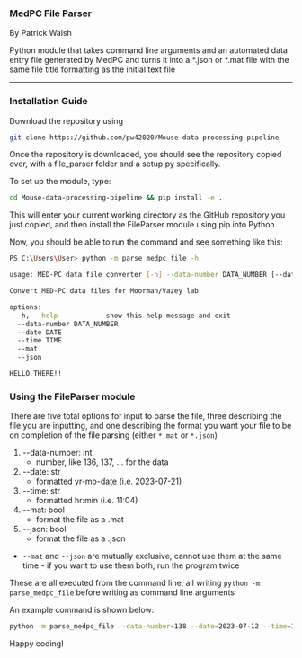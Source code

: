 ### MedPC File Parser
By Patrick Walsh

Python module that takes command line arguments and an automated data entry file generated by MedPC and turns it into a *.json or *.mat file with the same file title formatting as the initial text file

---
### Installation Guide
Download the repository using

```sh
git clone https://github.com/pw42020/Mouse-data-processing-pipeline
```
Once the repository is downloaded, you should see the repository copied over, with a file_parser folder and a setup.py specifically.

To set up the module, type:
```sh
cd Mouse-data-processing-pipeline && pip install -e .
```
This will enter your current working directory as the GitHub repository you just copied, and then install the FileParser module using pip into Python.

Now, you should be able to run the command and see something like this:
```sh
PS C:\Users\User> python -m parse_medpc_file -h

usage: MED-PC data file converter [-h] --data-number DATA_NUMBER [--date DATE] [--time TIME] [--mat | --json]

Convert MED-PC data files for Moorman/Vazey lab

options:
  -h, --help            show this help message and exit
  --data-number DATA_NUMBER
  --date DATE
  --time TIME
  --mat
  --json

HELLO THERE!!
```

### Using the FileParser module

There are five total options for input to parse the file, three describing the file you are inputting, and one describing the format you want your file to be on completion of the file parsing (either `*.mat` or `*.json`)

1. --data-number: int
   - number, like 136, 137, ... for the data
2. --date: str
   - formatted yr-mo-date (i.e. 2023-07-21)
3. --time: str
   - formatted hr:min (i.e. 11:04)
4. --mat: bool
   - format the file as a .mat
5. --json: bool
   - format the file as a .json

- `--mat` and `--json` are mutually exclusive, cannot use them at the
    same time
        - if you want to use them both, run the program twice

These are all executed from the command line, all writing `python -m parse_medpc_file` before writing as command line arguments

An example command is shown below:

```sh
python -m parse_medpc_file --data-number=138 --date=2023-07-12 --time=11:05 --json
```

Happy coding!
